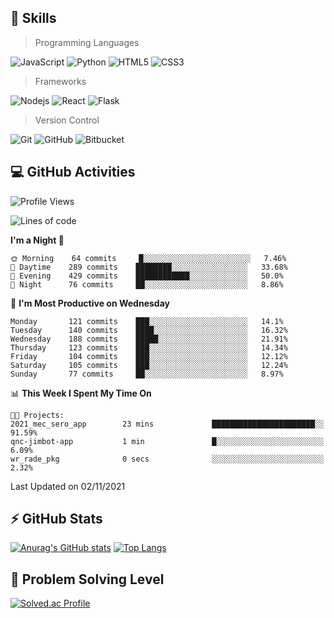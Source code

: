 ## :rocket: Skills<br/>

> Programming Languages

![JavaScript](https://img.shields.io/badge/-JavaScript-%23F7DF1C?style=for-the-badge&logo=javascript&logoColor=white)
![Python](https://img.shields.io/badge/python%20-%2314354C.svg?&style=for-the-badge&logo=python&logoColor=white)
![HTML5](https://img.shields.io/badge/html5%20-%23E34F26.svg?&style=for-the-badge&logo=html5&logoColor=white)
![CSS3](https://img.shields.io/badge/css3%20-%231572B6.svg?&style=for-the-badge&logo=css3&logoColor=white)

> Frameworks

![Nodejs](https://img.shields.io/badge/node.js%20-%2343853D.svg?&style=for-the-badge&logo=node.js&logoColor=white)
![React](https://img.shields.io/badge/React-20232A?style=for-the-badge&logo=react&logoColor=61DAFB)
![Flask](https://img.shields.io/badge/flask%20-%23000.svg?&style=for-the-badge&logo=flask&logoColor=white)

> Version Control

![Git](https://img.shields.io/badge/git%20-%23F05033.svg?&style=for-the-badge&logo=git&logoColor=white)
![GitHub](https://img.shields.io/badge/github%20-%23121011.svg?&style=for-the-badge&logo=github&logoColor=white)
![Bitbucket](https://img.shields.io/badge/bitbucket%20-%230047B3.svg?&style=for-the-badge&logo=bitbucket&logoColor=white)

## :computer: GitHub Activities<br/>

<!--START_SECTION:waka-->
![Profile Views](http://img.shields.io/badge/Profile%20Views-3-blue)

![Lines of code](https://img.shields.io/badge/From%20Hello%20World%20I%27ve%20Written-948488%20lines%20of%20code-blue)

**I'm a Night 🦉** 

```text
🌞 Morning    64 commits     █░░░░░░░░░░░░░░░░░░░░░░░░   7.46% 
🌆 Daytime    289 commits    ████████░░░░░░░░░░░░░░░░░   33.68% 
🌃 Evening    429 commits    ████████████░░░░░░░░░░░░░   50.0% 
🌙 Night      76 commits     ██░░░░░░░░░░░░░░░░░░░░░░░   8.86%

```
📅 **I'm Most Productive on Wednesday** 

```text
Monday       121 commits    ███░░░░░░░░░░░░░░░░░░░░░░   14.1% 
Tuesday      140 commits    ████░░░░░░░░░░░░░░░░░░░░░   16.32% 
Wednesday    188 commits    █████░░░░░░░░░░░░░░░░░░░░   21.91% 
Thursday     123 commits    ███░░░░░░░░░░░░░░░░░░░░░░   14.34% 
Friday       104 commits    ███░░░░░░░░░░░░░░░░░░░░░░   12.12% 
Saturday     105 commits    ███░░░░░░░░░░░░░░░░░░░░░░   12.24% 
Sunday       77 commits     ██░░░░░░░░░░░░░░░░░░░░░░░   8.97%

```


📊 **This Week I Spent My Time On** 

```text
🐱‍💻 Projects: 
2021_mec_sero_app        23 mins             ███████████████████████░░   91.59% 
qnc-jimbot-app           1 min               █░░░░░░░░░░░░░░░░░░░░░░░░   6.09% 
wr_rade_pkg              0 secs              ░░░░░░░░░░░░░░░░░░░░░░░░░   2.32%

```


 Last Updated on 02/11/2021
<!--END_SECTION:waka-->


## :zap: GitHub Stats<br/>
    
[![Anurag's GitHub stats](https://github-readme-stats.vercel.app/api?username=star6973&show_icons=true&theme=prussian)](https://github.com/star6973/github-readme-stats)
[![Top Langs](https://github-readme-stats.vercel.app/api/top-langs/?username=star6973&layout=compact&hide=jupyter%20notebook,html,css,scss&langs_count=4&theme=prussian)](https://github.com/star6973/github-readme-stats)

## :trident: Problem Solving Level<br/>

[![Solved.ac Profile](http://mazassumnida.wtf/api/v2/generate_badge?boj=whanny)](https://solved.ac/whanny/)
